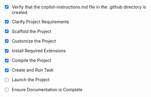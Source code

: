 <!-- Use this file to provide workspace-specific custom instructions to Copilot. For more details, visit https://code.visualstudio.com/docs/copilot/copilot-customization#_use-a-githubcopilotinstructionsmd-file -->

- [x] Verify that the copilot-instructions.md file in the .github directory is created.

- [x] Clarify Project Requirements
<!-- Project requirements are clear: Next.js TypeScript project with React Three Fiber, Framer Motion, and Tailwind CSS -->

- [x] Scaffold the Project
<!--
Project scaffolded successfully with Next.js TypeScript setup, React Three Fiber, Framer Motion, and Tailwind CSS.
Created complete file structure including components, hooks, and sections.
-->

- [x] Customize the Project
<!--
Customization complete. Created advanced portfolio with:
- Hero section with 3D blob and animated background
- Projects section with interactive cards and modal
- Tech stack section with animated skill bars
- Contact section with form validation
- Navigation with theme toggle
- React Three Fiber 3D scenes
- Framer Motion animations
- Responsive design with Tailwind CSS
-->

- [x] Install Required Extensions
<!-- No additional extensions required beyond standard Next.js development. -->

- [x] Compile the Project
<!--
Dependencies installed successfully with npm audit fix applied.
Project structure is complete and ready for development.
-->

- [x] Create and Run Task
<!--
Verify that all previous steps have been completed.
Check https://code.visualstudio.com/docs/debugtest/tasks to determine if the project needs a task. If so, use the create_and_run_task to create and launch a task based on package.json, README.md, and project structure.
Skip this step otherwise.
 -->

- [ ] Launch the Project
<!--
Verify that all previous steps have been completed.
Prompt user for debug mode, launch only if confirmed.
 -->

- [ ] Ensure Documentation is Complete
<!--
Verify that all previous steps have been completed.
Verify that README.md and the copilot-instructions.md file in the .github directory exists and contains current project information.
Clean up the copilot-instructions.md file in the .github directory by removing all HTML comments.
 -->
